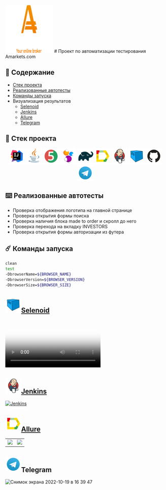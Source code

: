 <img alt="InteliJ IDEA" height="150" src="external/logos/logo-big.svg" width="150"/> 
# Проект по автоматизации тестирования Amarkets.com 



## :ledger: Содержание

* <a href="#stack">Cтек проекта</a>
* <a href="#object">Реализованные автотесты</a>
* <a href="#console">Команды запуска</a>
* <a>Визуализация результатов</a>
  + <a href="#selenoid">Selenoid</a>
  + <a href="#jenkins">Jenkins</a>
  + <a href="#allure">Allure</a>
  + <a href="#telegram">Telegram</a>
  
<a id="stack"></a>
## :briefcase: Cтек проекта
<div align="center">
<a href="https://www.jetbrains.com/idea/"><img alt="InteliJ IDEA" height="50" src="external/logos/Intelij_IDEA.svg" width="50"/></a>
<a href="https://www.java.com/"><img alt="Java" height="50" src="external/logos/Java.svg" width="50"/></a>
<a href="https://junit.org/junit5/"><img alt="JUnit 5" height="50" src="external/logos/JUnit5.svg" width="50"/></a>
<a href="https://selenide.org/"><img alt="Selenide" height="50" src="external/logos/Selenide.svg" width="50"/></a>
<a href="https://gradle.org/"><img alt="Gradle" height="50" src="external/logos/Gradle.svg" width="50"/></a>
<a href="https://github.com/allure-framework/"><img alt="Allure" height="50" src="external/logos/Allure.svg" width="50"/></a>
<a href="https://www.jenkins.io/"><img alt="Jenkins" height="50" src="external/logos/Jenkins.svg" width="50"/></a>
<a href="https://aerokube.com/selenoid/"><img alt="Selenoid" height="50" src="external/logos/Selenoid.svg" width="50"/></a>
<a href="https://github.com/"><img alt="GitHub" height="50" src="external/logos/GitHub.svg" width="50"/></a>
<a href="https://telegram.org/"><img alt="Telegram" height="50" src="external/logos/Telegram.svg" width="50"/></a>
</div>


<a id="object"></a>
## :keyboard: Реализованные автотесты
- Проверка отображения логотипа на главной странице
- Проверка открытия формы поиска
- Проверка наличия блока made to order и скролл до него
- Проверка перехода на вкладку INVESTORS
- Проверка открытия формы авторизации из футера


<a id="console"></a>
## :comet: Команды запуска
```bash
clean
test
-DbrowserName=${BROWSER_NAME}
-DbrowserVersion=${BROWSER_VERSION}
-DbrowserSize=${BROWSER_SIZE}
```

<a id="selenoid"></a>
## <a href="https://selenoid.autotests.cloud/video/e1d833aa3b92f863ca66487b400c0542.mp4"><img alt="Selenoid" height="50" src="external/logos/Selenoid.svg" width="50"/>Selenoid</a>

<video src="https://user-images.githubusercontent.com/41300396/196536862-5fe019d4-c0a8-43ce-9015-0cef990109ba.mp4"
controls="controls" style="max-width: 730px;" poster="/external/logos/Selenoid.svg">
Видео не доступно для этого браузера
</video>


<a id="jenkins"></a>
##  <a href="https://jenkins.autotests.cloud/job/qa_guru_15_test_project/"><img alt="Jenkins" height="50" src="external/logos/Jenkins.svg" width="50"/>Jenkins</a>
  
<a href="https://jenkins.autotests.cloud/job/qa_guru_15_test_project/">

<img src="https://user-images.githubusercontent.com/41300396/196721255-9ccf76e7-a77f-4e66-a0bf-abea80f3bba2.png" alt="Jenkins">
</a>

<a id="allure"></a>
## <a href="https://jenkins.autotests.cloud/job/qa_guru_15_test_project/19/allure"><img alt="Allure" height="50" src="external/logos/Allure.svg" width="50"/>Allure</a>


<table>
    <tr>
        <td>
        <a href="https://jenkins.autotests.cloud/job/qa_guru_15_test_project/19/allure">
        <img src="https://user-images.githubusercontent.com/41300396/196721938-3e58cf6a-d51a-4e42-8bc7-09660bc44b78.png">
        </a>
        </td>
        <td>
        <a href="https://jenkins.autotests.cloud/job/qa_guru_15_test_project/19/allure/#suites/d0ad84e2d930155977a3f11edd63acba/3ea56f3a3afe51ad/">
        <img src="https://user-images.githubusercontent.com/41300396/196721957-0e12234b-b260-404a-b954-1aefd2c1639c.png">
        </a>
        </td>
    </tr>
</table>



<a id="telegram"></a>
## <a><img alt="Telegram" height="50" src="external/logos/Telegram.svg" width="50"/>Telegram</a>

<img width="769" alt="Снимок экрана 2022-10-19 в 16 39 47" src="https://user-images.githubusercontent.com/41300396/196722337-52c9460f-83a5-4b4b-b7b9-17f339b69c72.png">


